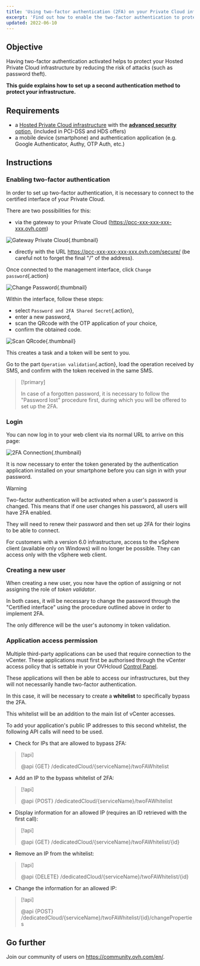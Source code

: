 ```yaml
---
title: 'Using two-factor authentication (2FA) on your Private Cloud infrastructure'
excerpt: 'Find out how to enable the two-factor authentication to protect your infrastructure'
updated: 2022-06-10
---
```


## Objective

Having two-factor authentication activated helps to protect your Hosted Private Cloud infrastructure by reducing the risk of attacks (such as password theft).

**This guide explains how to set up a second authentication method to protect your infrastructure.**

## Requirements

- a [Hosted Private Cloud infrastructure](https://www.ovhcloud.com/en-ca/enterprise/products/hosted-private-cloud/) with the [**advanced security** option](https://www.ovhcloud.com/en-ca/enterprise/products/hosted-private-cloud/safety-compliance/sddc/), (included in PCI-DSS and HDS offers)
- a mobile device (smartphone) and authentication application (e.g. Google Authenticator, Authy, OTP Auth, etc.)

## Instructions

### Enabling two-factor authentication

In order to set up two-factor authentication, it is necessary to connect to the certified interface of your Private Cloud.

There are two possibilities for this:
	
- via the gateway to your Private Cloud (https://pcc-xxx-xxx-xxx-xxx.ovh.com)

![Gateway Private Cloud](images/gatewayPCC.jpg){.thumbnail}

- directly with the URL https://pcc-xxx-xxx-xxx-xxx.ovh.com/secure/ (be careful not to forget the final "/" of the address).

Once connected to the management interface, click `Change password`{.action}

![Change Password](images/selectChangePassword.png){.thumbnail}

Within the interface, follow these steps:
	
- select `Password and 2FA Shared Secret`{.action},
- enter a new password, 
- scan the QRcode with the OTP application of your choice,
- confirm the obtained code.

![Scan QRcode](images/scanQRcode.png){.thumbnail}

This creates a task and a token will be sent to you.

Go to the part `Operation validation`{.action}, load the operation received by SMS, and confirm with the token received in the same SMS.

> [!primary]
>
> In case of a forgotten password, it is necessary to follow the "Password lost" procedure first, during which you will be offered to set up the 2FA.
>

### Login

You can now log in to your web client via its normal URL to arrive on this page:

![2FA Connection](images/2FAtoken.png){.thumbnail}

It is now necessary to enter the token generated by the authentication application installed on your smartphone before you can sign in with your password.

> [!warning]
>
> Two-factor authentication will be activated when a user's password is changed. This means that if one user changes his password, all users will have 2FA enabled. 
>
> They will need to renew their password and then set up 2FA for their logins to be able to connect.
>
> For customers with a version 6.0 infrastructure, access to the vSphere client (available only on Windows) will no longer be possible. They can access only with the vSphere web client.
>

### Creating a new user

When creating a new user, you now have the option of assigning or not assigning the role of *token validator*.

In both cases, it will be necessary to change the password through the "Certified interface" using the procedure outlined above in order to implement 2FA.

The only difference will be the user's autonomy in token validation.

### Application access permission

Multiple third-party applications can be used that require connection to the vCenter.
These applications must first be authorised through the vCenter access policy that is settable in your OVHcloud [Control Panel](/pages/hosted_private_cloud/hosted_private_cloud_powered_by_vmware/manager_ovh_private_cloud#security).

These applications will then be able to access our infrastructures, but they will not necessarily handle two-factor authentication.

In this case, it will be necessary to create a **whitelist** to specifically bypass the 2FA.

This whitelist will be an addition to the main list of vCenter accesses.

To add your application's public IP addresses to this second whitelist, the following API calls will need to be used.

- Check for IPs that are allowed to bypass 2FA:

> [!api]
>
> @api {GET} /dedicatedCloud/{serviceName}/twoFAWhitelist
>

- Add an IP to the bypass whitelist of 2FA:

> [!api]
>
> @api {POST} /dedicatedCloud/{serviceName}/twoFAWhitelist
>

- Display information for an allowed IP (requires an ID retrieved with the first call):

> [!api]
>
> @api {GET} /dedicatedCloud/{serviceName}/twoFAWhitelist/{id}
>

- Remove an IP from the whitelist:

> [!api]
>
> @api {DELETE} /dedicatedCloud/{serviceName}/twoFAWhitelist/{id}
>

- Change the information for an allowed IP:

> [!api]
>
> @api {POST} /dedicatedCloud/{serviceName}/twoFAWhitelist/{id}/changeProperties
>

## Go further

Join our community of users on <https://community.ovh.com/en/>.
